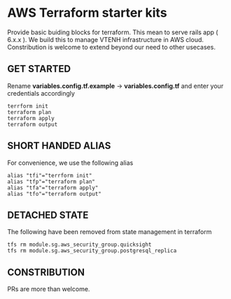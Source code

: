 # AWS Terraform starter kits
Provide basic buiding blocks for terraform. This mean to serve rails app ( 6.x.x ).
We build this to manage VTENH infrastructure in AWS cloud. Constribution is welcome to extend beyond our need to other usecases.

## GET STARTED

Rename **variables.config.tf.example**  -> **variables.config.tf** and enter your credentials accordingly

```
terrform init
terraform plan
terraform apply
terraform output
```

## SHORT HANDED ALIAS
For convenience, we use the following alias

```
alias "tfi"="terrform init"
alias "tfp"="terraform plan"
alias "tfa"="terraform apply"
alias "tfo"="terraform output"
```

## DETACHED STATE
The following have been removed from state management in terraform

```
tfs rm module.sg.aws_security_group.quicksight
tfs rm module.sg.aws_security_group.postgresql_replica
```

## CONSTRIBUTION
PRs are more than welcome.
